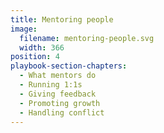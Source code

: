 ```yaml
---
title: Mentoring people
image:
  filename: mentoring-people.svg
  width: 366
position: 4
playbook-section-chapters:
  - What mentors do
  - Running 1:1s
  - Giving feedback
  - Promoting growth
  - Handling conflict
---
```


